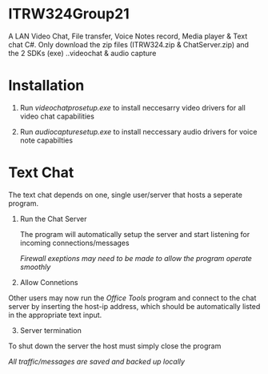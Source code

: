 # ITRW324Group21
A LAN Video Chat, File transfer, Voice Notes record, Media player &amp; Text chat C#. Only download the zip files (ITRW324.zip &amp; ChatServer.zip) and the 2 SDKs (exe) ..videochat &amp; audio capture

# Installation

1. Run *videochatprosetup.exe* to install neccesarry video drivers for all video chat capabilities 

2. Run *audiocapturesetup.exe* to install neccessary audio drivers for voice note capabilties

# Text Chat

The text chat depends on one, single user/server that hosts a seperate program.

1. Run the Chat Server
  
   The program will automatically setup the server and start listening for incoming connections/messages
   
   *Firewall exeptions may need to be made to allow the program operate smoothly*
   
2. Allow Connetions

  Other users may now run the *Office Tools* program and connect to the chat server by inserting the host-ip address, which should be automatically listed in the appropriate text input.
  
3. Server termination

  To shut down the server the host must simply close the program
  
   *All traffic/messages are saved and backed up locally*

